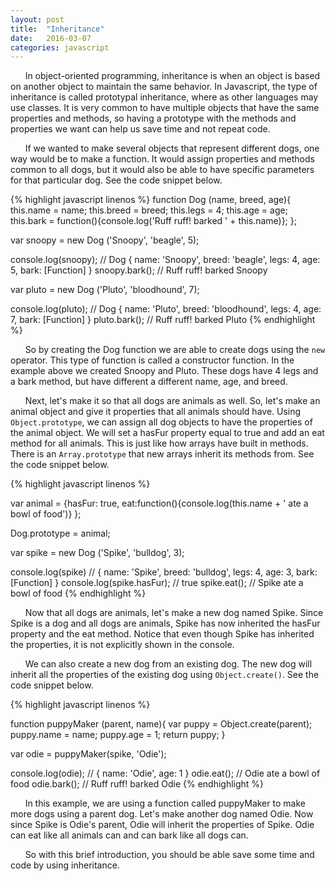 ```yaml
---
layout: post
title:  "Inheritance"
date:   2016-03-07
categories: javascript
---
```


&nbsp;&nbsp;&nbsp;&nbsp;&nbsp;&nbsp;In object-oriented programming, inheritance is when an object is based on another object to maintain the same behavior. In Javascript, the type of inheritance is called prototypal inheritance, where as other languages may use classes. It is very common to have multiple objects that have the same properties and methods, so having a prototype with the methods and properties we want can help us save time and not repeat code. 

&nbsp;&nbsp;&nbsp;&nbsp;&nbsp;&nbsp;If we wanted to make several objects that represent different dogs, one way would be to make a function. It would assign properties and methods common to all dogs, but it would also be able to have specific parameters for that particular dog. See the code snippet below.

{% highlight javascript linenos %}
function Dog (name, breed, age){
	this.name = name;
	this.breed = breed;
	this.legs = 4;
	this.age = age;
	this.bark = function(){console.log('Ruff ruff! barked ' + this.name)};
};

var snoopy = new Dog ('Snoopy', 'beagle', 5);

console.log(snoopy);
// Dog { name: 'Snoopy', breed: 'beagle', legs: 4, age: 5, bark: [Function] }
snoopy.bark();
// Ruff ruff! barked Snoopy

var pluto = new Dog ('Pluto', 'bloodhound', 7);

console.log(pluto);
// Dog { name: 'Pluto', breed: 'bloodhound', legs: 4, age: 7, bark: [Function] }
pluto.bark();
// Ruff ruff! barked Pluto
{% endhighlight %}

&nbsp;&nbsp;&nbsp;&nbsp;&nbsp;&nbsp;So by creating the Dog function we are able to create dogs using the `new` operator. This type of function is called a constructor function. In the example above we created Snoopy and Pluto. These dogs have 4 legs and a bark method, but have different a different name, age, and breed.

&nbsp;&nbsp;&nbsp;&nbsp;&nbsp;&nbsp;Next, let's make it so that all dogs are animals as well. So, let's make an animal object and give it properties that all animals should have. Using `Object.prototype`, we can assign all dog objects to have the properties of the animal object. We will set a hasFur property equal to true and add an eat method for all animals. This is just like how arrays have built in methods. There is an `Array.prototype` that new arrays inherit its methods from. See the code snippet below.

{% highlight javascript linenos %}

var animal = {hasFur: true, 
              eat:function(){console.log(this.name + ' ate a bowl of food')}
};

Dog.prototype = animal;

var spike = new Dog ('Spike', 'bulldog', 3);

console.log(spike)
// { name: 'Spike', breed: 'bulldog', legs: 4, age: 3, bark: [Function] }
console.log(spike.hasFur);
// true
spike.eat();
// Spike ate a bowl of food
{% endhighlight %}

&nbsp;&nbsp;&nbsp;&nbsp;&nbsp;&nbsp;Now that all dogs are animals, let's make a new dog named Spike. Since Spike is a dog and all dogs are animals, Spike has now inherited the hasFur property and the eat method. Notice that even though Spike has inherited the properties, it is not explicitly shown in the console.

&nbsp;&nbsp;&nbsp;&nbsp;&nbsp;&nbsp;We can also create a new dog from an existing dog. The new dog will inherit all the properties of the existing dog using `Object.create()`. See the code snippet below.

{% highlight javascript linenos %}

function puppyMaker (parent, name){
	var puppy = Object.create(parent);
	puppy.name = name;
	puppy.age = 1;
	return puppy;
}

var odie = puppyMaker(spike, 'Odie');

console.log(odie);
// { name: 'Odie', age: 1 }
odie.eat();
// Odie ate a bowl of food
odie.bark();
// Ruff ruff! barked Odie
{% endhighlight %}

&nbsp;&nbsp;&nbsp;&nbsp;&nbsp;&nbsp;In this example, we are using a function called puppyMaker to make more dogs using a parent dog. Let's make another dog named Odie. Now since Spike is Odie's parent, Odie will inherit the properties of Spike. Odie can eat like all animals can and can bark like all dogs can.

&nbsp;&nbsp;&nbsp;&nbsp;&nbsp;&nbsp;So with this brief introduction, you should be able save some time and code by using inheritance.